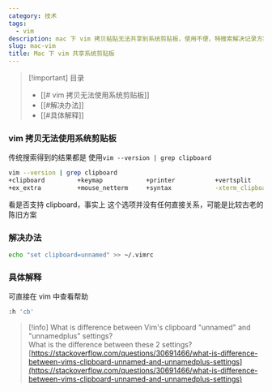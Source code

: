 ```yaml
---
category: 技术
tags:
  - vim
description: mac 下 vim 拷贝粘贴无法共享到系统剪贴板，使用不便，特搜索解决记录方案，记录如下
slug: mac-vim
title: Mac 下 vim 共享系统剪贴板
---
```

> [!important] 目录
> 
> - [[# vim 拷贝无法使用系统剪贴板]]
> - [[#解决办法]]
> - [[#具体解释]]

### vim 拷贝无法使用系统剪贴板

传统搜索得到的结果都是 使用`vim --version | grep clipboard`  
  

```Bash
vim --version | grep clipboard
+clipboard         +keymap            +printer           +vertsplit
+ex_extra          +mouse_netterm     +syntax            -xterm_clipboard
```

看是否支持 clipboard，事实上 这个选项并没有任何直接关系，可能是比较古老的陈旧方案

### 解决办法

```Bash
echo "set clipboard=unnamed" >> ~/.vimrc
```

### 具体解释

可直接在 vim 中查看帮助

```Bash
:h 'cb'
```

> [!info] What is difference between Vim's clipboard "unnamed" and "unnamedplus" settings?  
> What is the difference between these 2 settings?  
> [https://stackoverflow.com/questions/30691466/what-is-difference-between-vims-clipboard-unnamed-and-unnamedplus-settings](https://stackoverflow.com/questions/30691466/what-is-difference-between-vims-clipboard-unnamed-and-unnamedplus-settings)